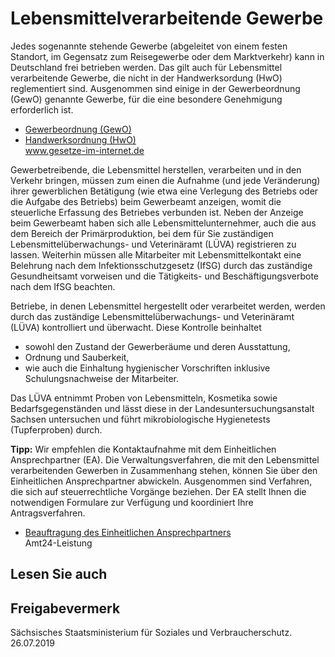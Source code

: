 # Lebensmittelverarbeitende Gewerbe

Jedes sogenannte stehende Gewerbe (abgeleitet von einem festen Standort, im Gegensatz zum Reisegewerbe oder dem Marktverkehr) kann in Deutschland frei betrieben werden. Das gilt auch für Lebensmittel verarbeitende Gewerbe, die nicht in der Handwerksordung (HwO) reglementiert sind. Ausgenommen sind einige in der Gewerbeordnung (GewO) genannte Gewerbe, für die eine besondere Genehmigung erforderlich ist.

* [Gewerbeordnung (GewO)](http://www.gesetze-im-internet.de/gewo/index.html "Gewerbeordnung (GewO)")
* [Handwerksordnung (HwO)](https://www.gesetze-im-internet.de/hwo/ "Handwerksordnung (HwO)")  
  www.gesetze-im-internet.de

Gewerbetreibende, die Lebensmittel herstellen, verarbeiten und in den Verkehr bringen, müssen zum einen die Aufnahme (und jede Veränderung) ihrer gewerblichen Betätigung (wie etwa eine Verlegung des Betriebs oder die Aufgabe des Betriebs) beim Gewerbeamt anzeigen, womit die steuerliche Erfassung des Betriebes verbunden ist. Neben der Anzeige beim Gewerbeamt haben sich alle Lebensmittelunternehmer, auch die aus dem Bereich der Primärproduktion, bei dem für Sie zuständigen Lebensmittelüberwachungs- und Veterinäramt (LÜVA) registrieren zu lassen. Weiterhin müssen alle Mitarbeiter mit Lebensmittelkontakt eine Belehrung nach dem Infektionsschutzgesetz (IfSG) durch das zuständige Gesundheitsamt vorweisen und die Tätigkeits- und Beschäftigungsverbote nach dem IfSG beachten.

Betriebe, in denen Lebensmittel hergestellt oder verarbeitet werden, werden durch das zuständige Lebensmittelüberwachungs- und Veterinäramt (LÜVA) kontrolliert und überwacht. Diese Kontrolle beinhaltet

* sowohl den Zustand der Gewerberäume und deren Ausstattung,
* Ordnung und Sauberkeit,
* wie auch die Einhaltung hygienischer Vorschriften inklusive Schulungsnachweise der Mitarbeiter.

Das LÜVA entnimmt Proben von Lebensmitteln, Kosmetika sowie Bedarfsgegenständen und lässt diese in der Landesuntersuchungsanstalt Sachsen untersuchen und führt mikrobiologische Hygienetests (Tupferproben) durch.

**Tipp:** Wir empfehlen die Kontaktaufnahme mit dem Einheitlichen Ansprechpartner (EA). Die Verwaltungsverfahren, die mit den Lebensmittel verarbeitenden Gewerben in Zusammenhang stehen, können Sie über den Einheitlichen Ansprechpartner abwickeln. Ausgenommen sind Verfahren, die sich auf steuerrechtliche Vorgänge beziehen. Der EA stellt Ihnen die notwendigen Formulare zur Verfügung und koordiniert Ihre Antragsverfahren.

* [Beauftragung des Einheitlichen Ansprechpartners](https://amt24dev.sachsen.de/zufi/leistungen/6000788 "Einheitlichen Ansprechpartner beauftragen")  
  Amt24-Leistung

## Lesen Sie auch

## Freigabevermerk

Sächsisches Staatsministerium für Soziales und Verbraucherschutz. 26.07.2019
